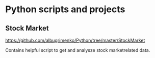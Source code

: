 # Python scripts and projects

## Stock Market 
https://github.com/albugrimenko/Python/tree/master/StockMarket

Contains helpful script to get and analysze stock marketrelated data.
